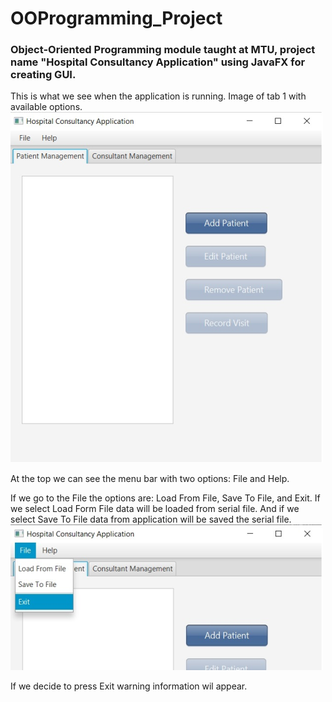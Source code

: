 # OOProgramming_Project

### Object-Oriented Programming module taught at MTU, project name "Hospital Consultancy Application" using JavaFX for creating GUI.

This is what we see when the application is running. Image of tab 1 with available options.
![](images/main.png)


At the top we can see the menu bar with two options: File and Help.

If we go to the File the options are: Load From File, Save To File, and Exit. If we select Load Form File data will be loaded from serial file. And if we select Save To File data from application will be saved the serial file.
![](images/menu.png)

If we decide to press Exit warning information wil appear. 